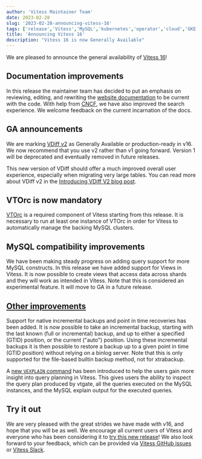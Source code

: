 ```yaml
---
author: 'Vitess Maintainer Team'
date: 2023-02-28
slug: '2023-02-28-announcing-vitess-16'
tags: ['release','Vitess','MySQL','kubernetes','operator','cloud','GKE','sharding', 'Orchestration', 'Failover', 'High-Availability', 'Backup']
title: 'Announcing Vitess 16'
description: "Vitess 16 is now Generally Available"
---
```


We are pleased to announce the general availability of [Vitess 16](https://vitess.io/docs/16.0/)!

## Documentation improvements

In this release the maintainer team has decided to put an emphasis on reviewing, editing, and rewriting the [website documentation](https://vitess.io/docs/) to be current with the code. 
With help from [CNCF](https://www.cncf.io/), we have also improved the search experience. We welcome feedback on the current incarnation of the docs.

## GA announcements

We are marking [VDiff v2](https://vitess.io/docs/16.0/reference/vreplication/vdiff/) as Generally Available or production-ready in v16. 
We now recommend that you use v2 rather than v1 going forward. Version 1 will be deprecated and eventually removed in future releases.

This new version of VDiff should offer a much improved overall user experience, especially when migrating very large tables. 
You can read more about VDiff v2 in the [Introducing VDiff V2 blog post](https://vitess.io/blog/2022-11-22-vdiff-v2/).

## VTOrc is now mandatory

[VTOrc](https://vitess.io/blog/2022-09-21-vtorc-vitess-native-orchestrator/) is a required component of Vitess starting from this release. 
It is necessary to run at least one instance of VTOrc in order for Vitess to automatically manage the backing MySQL clusters.

## MySQL compatibility improvements

We have been making steady progress on adding query support for more MySQL constructs. In this release we have added support for Views in Vitess. 
It is now possible to create views that access data across shards and they will work as intended in Vitess. Note that this is considered an experimental feature. It will move to GA in a future release.

## [Other improvements](https://github.com/vitessio/vitess/releases/tag/v16.0.0)

Support for native incremental backups and point in time recoveries has been added. It is now possible to take an incremental backup, starting with the last known (full or incremental) backup, 
and up to either a specified (GTID) position, or the current ("auto") position. Using these incremental backups it is then possible to restore a backup up to a given point in time (GTID position) without 
relying on a binlog server. Note that this is only supported for the file-based builtin backup method, not for xtrabackup.

A [new `VEXPLAIN` command](https://vitess.io/docs/16.0/user-guides/sql/vexplain/) has been introduced to help the users gain more insight into query planning in Vitess. 
This gives users the ability to inspect the query plan produced by vtgate, all the queries executed on the MySQL instances, and the MySQL explain output for the executed queries.

## Try it out
We are very pleased with the great strides we have made with v16, and hope that you will be as well. 
We encourage all current users of Vitess and everyone who has been considering it to [try this new release](https://github.com/vitessio/vitess/releases/tag/v16.0.0)! 
We also look forward to your feedback, which can be provided via [Vitess GitHub issues](https://github.com/vitessio/vitess/issues/new/choose) or [Vitess Slack](https://vitess.slack.com/).

